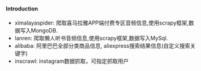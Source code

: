 #### Introduction
- ximalayaspider: 爬取喜马拉雅APP端付费专区音频信息,使用scrapy框架,数据写入MongoDB.
- lanren: 爬取懒人听书音频信息,使用scrapy框架,数据写入MySql.
- alibaba: 阿里巴巴全部分类商品信息, aliexpress搜索结果信息(自定义搜索关键字)
- inscrawl: instagram数据抓取，可指定抓取用户

